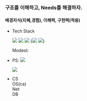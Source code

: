 ### 구조를 이해하고, Needs를 해결하자.
#### 배경지식(지혜,경험), 이해력, 구현력(적용)

- Tech Stack

   ![](https://img.shields.io/badge/Java-orange.svg?&style=flat&logo=Gradle&logoColor=white)
  ![](https://img.shields.io/badge/Spring-6DB33F.svg?&style=flat&logo=Spring&logoColor=white)
  ![](https://img.shields.io/badge/SQL-4169E1.svg?&style=flat&logo=PostgreSQL&logoColor=white)
(![](https://img.shields.io/badge/JPA-59666C.svg?&style=flat&logo=Hibernate&logoColor=white)
![](https://img.shields.io/badge/Redis-FF4438.svg?&style=flat&logo=Redis&logoColor=white))




  
  Modest: 
  <!-- ![](https://img.shields.io/badge/React-61DAFB.svg?&style=flat&logo=React&logoColor=white)
  ![](https://img.shields.io/badge/Kotlin-7F52FF.svg?&style=flat&logo=Kotlin&logoColor=white)
  ![](https://img.shields.io/badge/Docker-2496ED.svg?&style=flat&logo=Docker&logoColor=white)
  ![](https://img.shields.io/badge/Kafka-231F20.svg?&style=flat&logo=ApacheKafka&logoColor=white)
  ![](https://img.shields.io/badge/aws-232F3E.svg?&style=flat&logo=AmazonWebServices&logoColor=white)
  ![](https://img.shields.io/badge/Jenkins-D24939.svg?&style=flat&logo=Jenkins&logoColor=white)-->
  
  
- PS: ![](https://img.shields.io/badge/Java-orange.svg?&style=flat&logo=Gradle&logoColor=white)
  
  [![](http://mazassumnida.wtf/api/v2/generate_badge?boj=eastlight82)](https://solved.ac/eastlight82/)


- CS
  <br>OS(ca)
  <br>Net
  <br>DB

<!--
- Github Contribute

![](https://github-readme-stats.vercel.app/api?username=eastlight82&show_icons=true&theme=cobalt)


언어
[](https://github-readme-stats.vercel.app/api/top-langs/?username=eastlight82&exclude_repo=20242R0136COSE47402)

hits
[![Hits](https://hits.seeyoufarm.com/api/count/incr/badge.svg?url=https%3A%2F%2Fgithub.com%2Feastlight82&count_bg=%2379C83D&title_bg=%23555555&icon=&icon_color=%23E7E7E7&title=hits&edge_flat=false)](https://hits.seeyoufarm.com)

-->


<!--
**eastlight82/eastlight82** is a ✨ _special_ ✨ repository because its `README.md` (this file) appears on your GitHub profile.

Here are some ideas to get you started:

- 🔭 I’m currently working on ...
- 🌱 I’m currently learning ...
- 👯 I’m looking to collaborate on ...
- 🤔 I’m looking for help with ...
- 💬 Ask me about ...
- 📫 How to reach me: ...
- 😄 Pronouns: ...
- ⚡ Fun fact: ...
-->
